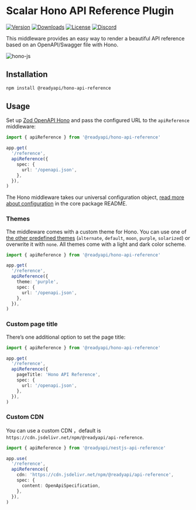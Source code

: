 # Scalar Hono API Reference Plugin

[![Version](https://img.shields.io/npm/v/%40scalar/hono-api-reference)](https://www.npmjs.com/package/@readyapi/hono-api-reference)
[![Downloads](https://img.shields.io/npm/dm/%40scalar/hono-api-reference)](https://www.npmjs.com/package/@readyapi/hono-api-reference)
[![License](https://img.shields.io/npm/l/%40scalar%2Fhono-api-reference)](https://www.npmjs.com/package/@readyapi/hono-api-reference)
[![Discord](https://img.shields.io/discord/1135330207960678410?style=flat&color=5865F2)](https://discord.gg/8HeZcRGPFS)

This middleware provides an easy way to render a beautiful API reference based on an OpenAPI/Swagger file with Hono.

![hono-js](https://github.com/khulnasoft/readyapi.js/assets/6176314/6f5a2102-e377-4d4e-9cfb-a512f5e0a9ba)

## Installation

```bash
npm install @readyapi/hono-api-reference
```

## Usage

Set up [Zod OpenAPI Hono](https://github.com/honojs/middleware/tree/main/packages/zod-openapi) and pass the configured URL to the `apiReference` middleware:

```ts
import { apiReference } from '@readyapi/hono-api-reference'

app.get(
  '/reference',
  apiReference({
    spec: {
      url: '/openapi.json',
    },
  }),
)
```

The Hono middleware takes our universal configuration object, [read more about configuration](https://github.com/khulnasoft/readyapi.js/tree/main/packages/api-reference#props) in the core package README.

### Themes

The middleware comes with a custom theme for Hono. You can use one of [the other predefined themes](https://github.com/khulnasoft/readyapi.js/blob/main/packages/themes/src/index.ts#L15) (`alternate`, `default`, `moon`, `purple`, `solarized`) or overwrite it with `none`. All themes come with a light and dark color scheme.

```ts
import { apiReference } from '@readyapi/hono-api-reference'

app.get(
  '/reference',
  apiReference({
    theme: 'purple',
    spec: {
      url: '/openapi.json',
    },
  }),
)
```

### Custom page title

There’s one additional option to set the page title:

```ts
import { apiReference } from '@readyapi/hono-api-reference'

app.get(
  '/reference',
  apiReference({
    pageTitle: 'Hono API Reference',
    spec: {
      url: '/openapi.json',
    },
  }),
)
```

### Custom CDN

You can use a custom CDN ，default is `https://cdn.jsdelivr.net/npm/@readyapi/api-reference`.

```ts
import { apiReference } from '@readyapi/nestjs-api-reference'

app.use(
  '/reference',
  apiReference({
    cdn: 'https://cdn.jsdelivr.net/npm/@readyapi/api-reference',
    spec: {
      content: OpenApiSpecification,
    },
  }),
)
```
